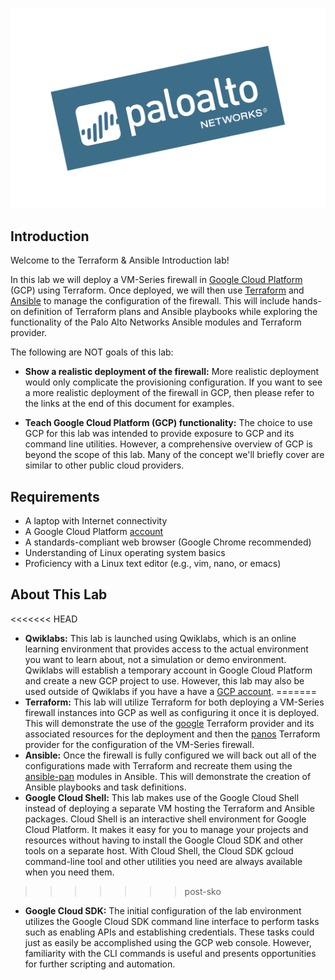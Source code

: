 ![Terraform & Ansible Introduction](img/pan-logo-badge-blue-dark-kick-up.png)

## Introduction

Welcome to the Terraform & Ansible Introduction lab!

In this lab we will deploy a VM-Series firewall in [Google Cloud Platform](https://cloud.google.com) (GCP) using Terraform.  Once deployed, we will then use [Terraform](https://www.terraform.io) and [Ansible](https://www.ansible.com) to manage the configuration of the firewall.  This will include hands-on definition of Terraform plans and Ansible playbooks while exploring the functionality of the Palo Alto Networks Ansible modules and Terraform provider.

The following are NOT goals of this lab:

* __Show a realistic deployment of the firewall:__ More realistic deployment would only complicate the provisioning configuration. If you want to see a more realistic deployment of the firewall in GCP, then please refer to the links at the end of this document for examples.

* __Teach Google Cloud Platform (GCP) functionality:__ The choice to use GCP for this lab was intended to provide exposure to GCP and its command line utilities.  However, a comprehensive overview of GCP is beyond the scope of this lab.  Many of the concept we'll briefly cover are similar to other public cloud providers.

## Requirements

* A laptop with Internet connectivity
* A Google Cloud Platform [account](https://cloud.google.com/free)
* A standards-compliant web browser (Google Chrome recommended)
* Understanding of Linux operating system basics
* Proficiency with a Linux text editor (e.g., vim, nano, or emacs)

## About This Lab
<<<<<<< HEAD

* __Qwiklabs:__ This lab is launched using Qwiklabs, which is an online learning environment that provides access to the actual environment you want to learn about, not a simulation or demo environment. Qwiklabs will establish a temporary account in Google Cloud Platform and create a new GCP project to use.  However, this lab may also be used outside of Qwiklabs if you have a have a [GCP account](https://cloud.google.com/free).
=======
* __Terraform:__ This lab will utilize Terraform for both deploying a VM-Series firewall instances into GCP as well as configuring it once it is deployed.  This will demonstrate the use of the [google](https://www.terraform.io/docs/providers/google/index.html) Terraform provider and its associated resources for the deployment and then the [panos](https://www.terraform.io/docs/providers/panos/index.html) Terraform provider for the configuration of the VM-Series firewall.
* __Ansible:__ Once the firewall is fully configured we will back out all of the configurations made with Terraform and recreate them using the [ansible-pan](https://panwansible.readthedocs.io/en/latest/) modules in Ansible.  This will demonstrate the creation of Ansible playbooks and task definitions.
* __Google Cloud Shell:__ This lab makes use of the Google Cloud Shell instead of deploying a separate VM hosting the Terraform and Ansible packages. Cloud Shell is an interactive shell environment for Google Cloud Platform. It makes it easy for you to manage your projects and resources without having to install the Google Cloud SDK and other tools on a separate host. With Cloud Shell, the Cloud SDK gcloud command-line tool and other utilities you need are always available when you need them.
>>>>>>> post-sko
* __Google Cloud SDK:__ The initial configuration of the lab environment utilizes the Google Cloud SDK command line interface to perform tasks such as enabling APIs and establishing credentials.  These tasks could just as easily be accomplished using the GCP web console.  However, familiarity with the CLI commands is useful and presents opportunities for further scripting and automation.
